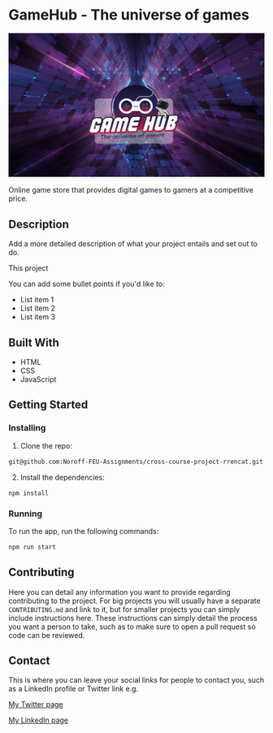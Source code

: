 # GameHub - The universe of games

![image](/images/background_img.jpg)

Online game store that provides digital games to gamers at a competitive price.

## Description

Add a more detailed description of what your project entails and set out to do.

This project

You can add some bullet points if you'd like to:

- List item 1
- List item 2
- List item 3

## Built With

- HTML
- CSS
- JavaScript

## Getting Started

### Installing

1. Clone the repo:

```bash
git@github.com:Noroff-FEU-Assignments/cross-course-project-rrencat.git
```

2. Install the dependencies:

```
npm install
```

### Running

To run the app, run the following commands:

```bash
npm run start
```

## Contributing

Here you can detail any information you want to provide regarding contributing to the project. For big projects you will usually have a separate `CONTRIBUTING.md` and link to it, but for smaller projects you can simply include instructions here. These instructions can simply detail the process you want a person to take, such as to make sure to open a pull request so code can be reviewed.

## Contact

This is where you can leave your social links for people to contact you, such as a LinkedIn profile or Twitter link e.g.

[My Twitter page](www.twitter.com)

[My LinkedIn page](www.linkedin.com)
